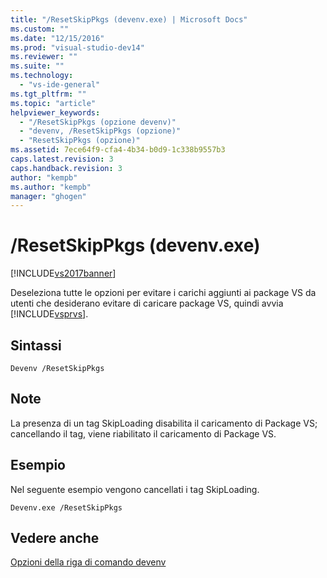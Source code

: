 ```yaml
---
title: "/ResetSkipPkgs (devenv.exe) | Microsoft Docs"
ms.custom: ""
ms.date: "12/15/2016"
ms.prod: "visual-studio-dev14"
ms.reviewer: ""
ms.suite: ""
ms.technology: 
  - "vs-ide-general"
ms.tgt_pltfrm: ""
ms.topic: "article"
helpviewer_keywords: 
  - "/ResetSkipPkgs (opzione devenv)"
  - "devenv, /ResetSkipPkgs (opzione)"
  - "ResetSkipPkgs (opzione)"
ms.assetid: 7ece64f9-cfa4-4b34-b0d9-1c338b9557b3
caps.latest.revision: 3
caps.handback.revision: 3
author: "kempb"
ms.author: "kempb"
manager: "ghogen"
---
```

# /ResetSkipPkgs (devenv.exe)
[!INCLUDE[vs2017banner](../../code-quality/includes/vs2017banner.md)]

Deseleziona tutte le opzioni per evitare i carichi aggiunti ai package VS da utenti che desiderano evitare di caricare package VS, quindi avvia [!INCLUDE[vsprvs](../../code-quality/includes/vsprvs_md.md)].  
  
## Sintassi  
  
```  
Devenv /ResetSkipPkgs  
```  
  
## Note  
 La presenza di un tag SkipLoading disabilita il caricamento di Package VS; cancellando il tag, viene riabilitato il caricamento di Package VS.  
  
## Esempio  
 Nel seguente esempio vengono cancellati i tag SkipLoading.  
  
```  
Devenv.exe /ResetSkipPkgs  
```  
  
## Vedere anche  
 [Opzioni della riga di comando devenv](../../ide/reference/devenv-command-line-switches.md)